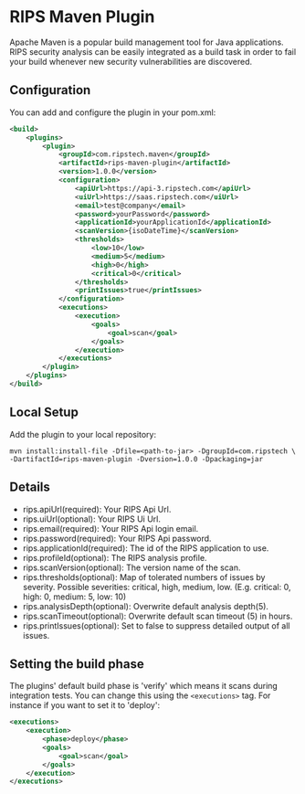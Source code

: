 # RIPS Maven Plugin

Apache Maven is a popular build management tool for Java applications. RIPS security analysis can be easily integrated as a build task in order to fail your build whenever new security vulnerabilities are discovered.

## Configuration

You can add and configure the plugin in your pom.xml:
```XML
<build>
	<plugins>
		<plugin>
			<groupId>com.ripstech.maven</groupId>
			<artifactId>rips-maven-plugin</artifactId>
			<version>1.0.0</version>
			<configuration>
				<apiUrl>https://api-3.ripstech.com</apiUrl>
				<uiUrl>https://saas.ripstech.com</uiUrl>
				<email>test@company</email>
				<password>yourPassword</password>
				<applicationId>yourApplicationId</applicationId>
				<scanVersion>{isoDateTime}</scanVersion>
				<thresholds>
					<low>10</low>
					<medium>5</medium>
					<high>0</high>
					<critical>0</critical>
				</thresholds>
				<printIssues>true</printIssues>
			</configuration>
			<executions>
                <execution>
                    <goals>
                        <goal>scan</goal>
                    </goals>
                </execution>
            </executions>
		</plugin>
	</plugins>
</build>
```

## Local Setup
Add the plugin to your local repository:

```shell
mvn install:install-file -Dfile=<path-to-jar> -DgroupId=com.ripstech \
-DartifactId=rips-maven-plugin -Dversion=1.0.0 -Dpackaging=jar
```

## Details

- rips.apiUrl(required): Your RIPS Api Url.
- rips.uiUrl(optional): Your RIPS Ui Url.
- rips.email(required): Your RIPS Api login email.
- rips.password(required): Your RIPS Api password.
- rips.applicationId(required): The id of the RIPS application to use.
- rips.profileId(optional): The RIPS analysis profile.
- rips.scanVersion(optional): The version name of the scan. 
- rips.thresholds(optional): Map of tolerated numbers of issues by severity. Possible severities: critical, high, medium, low. (E.g. critical: 0, high: 0, medium: 5, low: 10) 
- rips.analysisDepth(optional): Overwrite default analysis depth(5).
- rips.scanTimeout(optional): Overwrite default scan timeout (5) in hours.
- rips.printIssues(optional): Set to false to suppress detailed output of all issues.

## Setting the build phase
The plugins' default build phase is 'verify' which means it scans during integration tests.
You can change this using the ```<executions>``` tag. For instance if you want to set it to 'deploy':

```XML
<executions>
    <execution>
        <phase>deploy</phase>
        <goals>
            <goal>scan</goal>
        </goals>
    </execution>
</executions>
```
